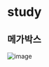 # study
## 메가박스 

![image](https://user-images.githubusercontent.com/48196352/76691546-3728d200-668f-11ea-9707-9c88c60f2b13.png)
